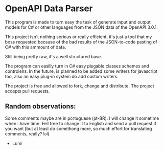 # OpenAPI Data Parser

This program is made to turn easy the task of generate input and output models
for C# or other languages from the JSON data of the OpenAPI 3.0.1.

This project isn't nothing serious or really efficient, it's just a tool that
my boss requested because of the bad results of the JSON-to-code pasting of
C# with this ammount of data.

Still being pretty raw, it's a well structured base.

The program can easilly turn in C# easy plugable classes schemes and controlelrs.
In the future, is planned to be added some writers for javascript too, also an
easy plug-in system do add custom writers.

The project is free and allowed to fork, change and distribute.
The project accepts pull requests.


## Random observations:

Some comments maybe are in portuguese (pt-BR). I will change it sometime when i have
time. Fell free to change it to English and send a pull request if you want (but at
least do somethong more, so much effort for translating comments, really? lol)

- Lumi
